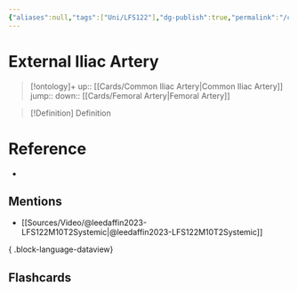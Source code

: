 ```yaml
---
{"aliases":null,"tags":["Uni/LFS122"],"dg-publish":true,"permalink":"/cards/external-iliac-artery/","dgPassFrontmatter":true}
---
```


# External Iliac Artery

> [!ontology]+
> up:: [[Cards/Common Iliac Artery\|Common Iliac Artery]]
> jump:: 
> down:: [[Cards/Femoral Artery\|Femoral Artery]]

> [!Definition] Definition

# Reference

- 

## Mentions

- [[Sources/Video/@leedaffin2023-LFS122M10T2Systemic\|@leedaffin2023-LFS122M10T2Systemic]]

{ .block-language-dataview}

## Flashcards
